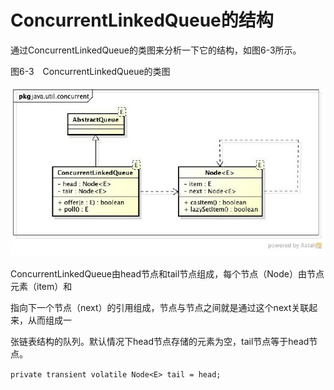 # ConcurrentLinkedQueue的结构

通过ConcurrentLinkedQueue的类图来分析一下它的结构，如图6-3所示。

图6-3　ConcurrentLinkedQueue的类图

![](/assets/import-6-3.png)

ConcurrentLinkedQueue由head节点和tail节点组成，每个节点（Node）由节点元素（item）和

指向下一个节点（next）的引用组成，节点与节点之间就是通过这个next关联起来，从而组成一

张链表结构的队列。默认情况下head节点存储的元素为空，tail节点等于head节点。

`private transient volatile Node<E> tail = head;`


